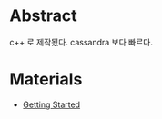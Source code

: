 # Abstract

c++ 로 제작됬다. cassandra 보다 빠르다.

# Materials

* [Getting Started](https://docs.scylladb.com/getting-started/)
